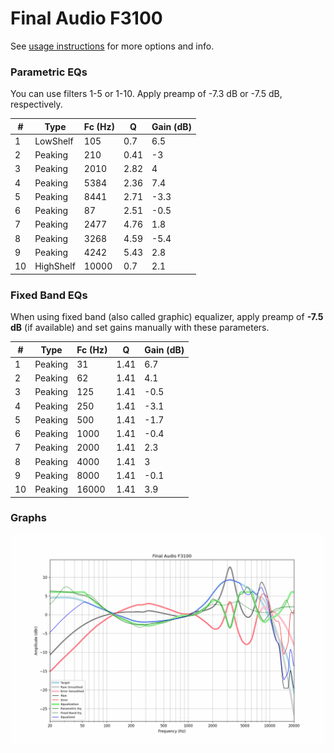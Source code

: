 # Final Audio F3100
See [usage instructions](https://github.com/jaakkopasanen/AutoEq#usage) for more options and info.

### Parametric EQs
You can use filters 1-5 or 1-10. Apply preamp of -7.3 dB or -7.5 dB, respectively.

|   # | Type      |   Fc (Hz) |    Q |   Gain (dB) |
|-----|-----------|-----------|------|-------------|
|   1 | LowShelf  |       105 | 0.7  |         6.5 |
|   2 | Peaking   |       210 | 0.41 |        -3   |
|   3 | Peaking   |      2010 | 2.82 |         4   |
|   4 | Peaking   |      5384 | 2.36 |         7.4 |
|   5 | Peaking   |      8441 | 2.71 |        -3.3 |
|   6 | Peaking   |        87 | 2.51 |        -0.5 |
|   7 | Peaking   |      2477 | 4.76 |         1.8 |
|   8 | Peaking   |      3268 | 4.59 |        -5.4 |
|   9 | Peaking   |      4242 | 5.43 |         2.8 |
|  10 | HighShelf |     10000 | 0.7  |         2.1 |

### Fixed Band EQs
When using fixed band (also called graphic) equalizer, apply preamp of **-7.5 dB** (if available) and set gains manually with these parameters.

|   # | Type    |   Fc (Hz) |    Q |   Gain (dB) |
|-----|---------|-----------|------|-------------|
|   1 | Peaking |        31 | 1.41 |         6.7 |
|   2 | Peaking |        62 | 1.41 |         4.1 |
|   3 | Peaking |       125 | 1.41 |        -0.5 |
|   4 | Peaking |       250 | 1.41 |        -3.1 |
|   5 | Peaking |       500 | 1.41 |        -1.7 |
|   6 | Peaking |      1000 | 1.41 |        -0.4 |
|   7 | Peaking |      2000 | 1.41 |         2.3 |
|   8 | Peaking |      4000 | 1.41 |         3   |
|   9 | Peaking |      8000 | 1.41 |        -0.1 |
|  10 | Peaking |     16000 | 1.41 |         3.9 |

### Graphs
![](./Final%20Audio%20F3100.png)
